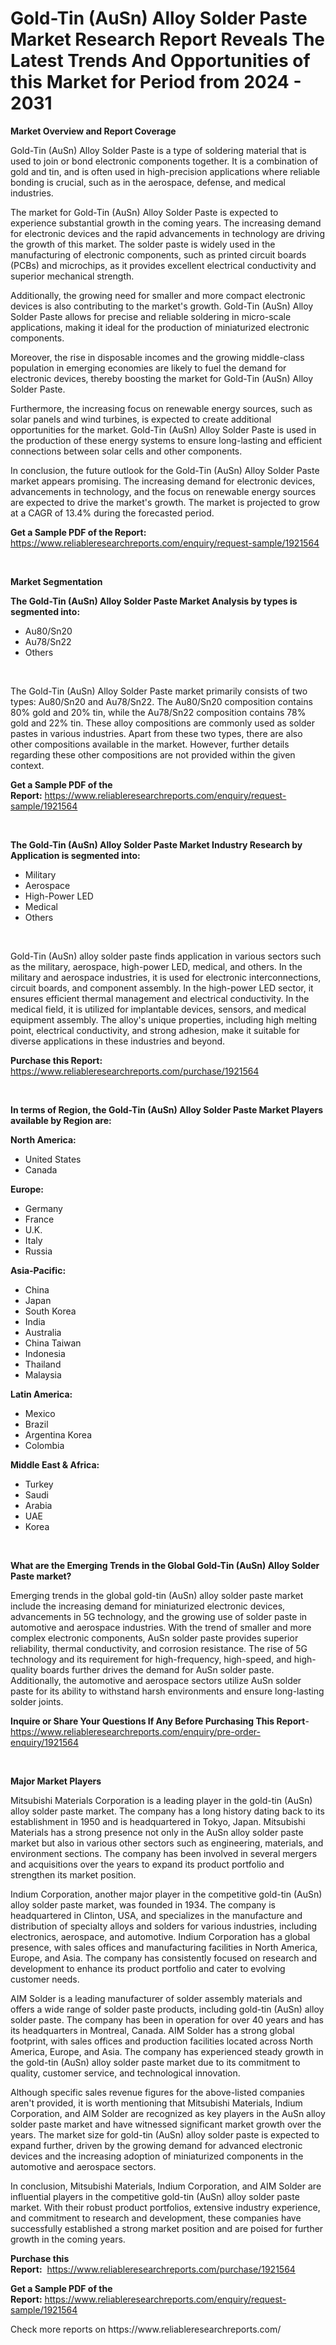 <p><h1>Gold-Tin (AuSn) Alloy Solder Paste Market Research Report Reveals The Latest Trends And Opportunities of this Market for Period from 2024 - 2031</h1></p><p><strong>Market Overview and Report Coverage</strong></p>
<p><p>Gold-Tin (AuSn) Alloy Solder Paste is a type of soldering material that is used to join or bond electronic components together. It is a combination of gold and tin, and is often used in high-precision applications where reliable bonding is crucial, such as in the aerospace, defense, and medical industries.</p><p>The market for Gold-Tin (AuSn) Alloy Solder Paste is expected to experience substantial growth in the coming years. The increasing demand for electronic devices and the rapid advancements in technology are driving the growth of this market. The solder paste is widely used in the manufacturing of electronic components, such as printed circuit boards (PCBs) and microchips, as it provides excellent electrical conductivity and superior mechanical strength.</p><p>Additionally, the growing need for smaller and more compact electronic devices is also contributing to the market's growth. Gold-Tin (AuSn) Alloy Solder Paste allows for precise and reliable soldering in micro-scale applications, making it ideal for the production of miniaturized electronic components.</p><p>Moreover, the rise in disposable incomes and the growing middle-class population in emerging economies are likely to fuel the demand for electronic devices, thereby boosting the market for Gold-Tin (AuSn) Alloy Solder Paste.</p><p>Furthermore, the increasing focus on renewable energy sources, such as solar panels and wind turbines, is expected to create additional opportunities for the market. Gold-Tin (AuSn) Alloy Solder Paste is used in the production of these energy systems to ensure long-lasting and efficient connections between solar cells and other components.</p><p>In conclusion, the future outlook for the Gold-Tin (AuSn) Alloy Solder Paste market appears promising. The increasing demand for electronic devices, advancements in technology, and the focus on renewable energy sources are expected to drive the market's growth. The market is projected to grow at a CAGR of 13.4% during the forecasted period.</p></p>
<p><strong>Get a Sample PDF of the Report:</strong> <a href="https://www.reliableresearchreports.com/enquiry/request-sample/1921564">https://www.reliableresearchreports.com/enquiry/request-sample/1921564</a></p>
<p>&nbsp;</p>
<p><strong>Market Segmentation</strong></p>
<p><strong>The Gold-Tin (AuSn) Alloy Solder Paste Market Analysis by types is segmented into:</strong></p>
<p><ul><li>Au80/Sn20</li><li>Au78/Sn22</li><li>Others</li></ul></p>
<p>&nbsp;</p>
<p><p>The Gold-Tin (AuSn) Alloy Solder Paste market primarily consists of two types: Au80/Sn20 and Au78/Sn22. The Au80/Sn20 composition contains 80% gold and 20% tin, while the Au78/Sn22 composition contains 78% gold and 22% tin. These alloy compositions are commonly used as solder pastes in various industries. Apart from these two types, there are also other compositions available in the market. However, further details regarding these other compositions are not provided within the given context.</p></p>
<p><strong>Get a Sample PDF of the Report:</strong>&nbsp;<a href="https://www.reliableresearchreports.com/enquiry/request-sample/1921564">https://www.reliableresearchreports.com/enquiry/request-sample/1921564</a></p>
<p>&nbsp;</p>
<p><strong>The Gold-Tin (AuSn) Alloy Solder Paste Market Industry Research by Application is segmented into:</strong></p>
<p><ul><li>Military</li><li>Aerospace</li><li>High-Power LED</li><li>Medical</li><li>Others</li></ul></p>
<p>&nbsp;</p>
<p><p>Gold-Tin (AuSn) alloy solder paste finds application in various sectors such as the military, aerospace, high-power LED, medical, and others. In the military and aerospace industries, it is used for electronic interconnections, circuit boards, and component assembly. In the high-power LED sector, it ensures efficient thermal management and electrical conductivity. In the medical field, it is utilized for implantable devices, sensors, and medical equipment assembly. The alloy's unique properties, including high melting point, electrical conductivity, and strong adhesion, make it suitable for diverse applications in these industries and beyond.</p></p>
<p><strong>Purchase this Report:</strong>&nbsp; <a href="https://www.reliableresearchreports.com/purchase/1921564">https://www.reliableresearchreports.com/purchase/1921564</a></p>
<p>&nbsp;</p>
<p><strong>In terms of Region, the Gold-Tin (AuSn) Alloy Solder Paste Market Players available by Region are:</strong></p>
<p>
    <p> <strong> North America: </strong>
        <ul>
            <li>United States</li>
            <li>Canada</li>
        </ul>
        </p> 
    <p> <strong> Europe: </strong>
        <ul>
            <li>Germany</li>
            <li>France</li>
            <li>U.K.</li>
            <li>Italy</li>
            <li>Russia</li>
        </ul>
        </p> 
    <p> <strong> Asia-Pacific: </strong>
        <ul>
            <li>China</li>
            <li>Japan</li>
            <li>South Korea</li>
            <li>India</li>
            <li>Australia</li>
            <li>China Taiwan</li>
            <li>Indonesia</li>
            <li>Thailand</li>
            <li>Malaysia</li>
        </ul>
        </p> 
    <p> <strong> Latin America: </strong>
        <ul>
            <li>Mexico</li>
            <li>Brazil</li>
            <li>Argentina Korea</li>
            <li>Colombia</li>
        </ul>
        </p> 
    <p> <strong> Middle East & Africa: </strong>
        <ul>
            <li>Turkey</li>
            <li>Saudi</li>
            <li>Arabia</li>
            <li>UAE</li>
            <li>Korea</li>
        </ul>
    </p>
    </p>
<p>&nbsp;</p>
<p><strong>What are the Emerging Trends in the Global Gold-Tin (AuSn) Alloy Solder Paste market?</strong></p>
<p><p>Emerging trends in the global gold-tin (AuSn) alloy solder paste market include the increasing demand for miniaturized electronic devices, advancements in 5G technology, and the growing use of solder paste in automotive and aerospace industries. With the trend of smaller and more complex electronic components, AuSn solder paste provides superior reliability, thermal conductivity, and corrosion resistance. The rise of 5G technology and its requirement for high-frequency, high-speed, and high-quality boards further drives the demand for AuSn solder paste. Additionally, the automotive and aerospace sectors utilize AuSn solder paste for its ability to withstand harsh environments and ensure long-lasting solder joints.</p></p>
<p><strong>Inquire or Share Your Questions If Any Before Purchasing This Report</strong>- <a href="https://www.reliableresearchreports.com/enquiry/pre-order-enquiry/1921564">https://www.reliableresearchreports.com/enquiry/pre-order-enquiry/1921564</a></p>
<p>&nbsp;</p>
<p><strong>Major Market Players</strong></p>
<p><p>Mitsubishi Materials Corporation is a leading player in the gold-tin (AuSn) alloy solder paste market. The company has a long history dating back to its establishment in 1950 and is headquartered in Tokyo, Japan. Mitsubishi Materials has a strong presence not only in the AuSn alloy solder paste market but also in various other sectors such as engineering, materials, and environment sections. The company has been involved in several mergers and acquisitions over the years to expand its product portfolio and strengthen its market position.</p><p>Indium Corporation, another major player in the competitive gold-tin (AuSn) alloy solder paste market, was founded in 1934. The company is headquartered in Clinton, USA, and specializes in the manufacture and distribution of specialty alloys and solders for various industries, including electronics, aerospace, and automotive. Indium Corporation has a global presence, with sales offices and manufacturing facilities in North America, Europe, and Asia. The company has consistently focused on research and development to enhance its product portfolio and cater to evolving customer needs.</p><p>AIM Solder is a leading manufacturer of solder assembly materials and offers a wide range of solder paste products, including gold-tin (AuSn) alloy solder paste. The company has been in operation for over 40 years and has its headquarters in Montreal, Canada. AIM Solder has a strong global footprint, with sales offices and production facilities located across North America, Europe, and Asia. The company has experienced steady growth in the gold-tin (AuSn) alloy solder paste market due to its commitment to quality, customer service, and technological innovation.</p><p>Although specific sales revenue figures for the above-listed companies aren't provided, it is worth mentioning that Mitsubishi Materials, Indium Corporation, and AIM Solder are recognized as key players in the AuSn alloy solder paste market and have witnessed significant market growth over the years. The market size for gold-tin (AuSn) alloy solder paste is expected to expand further, driven by the growing demand for advanced electronic devices and the increasing adoption of miniaturized components in the automotive and aerospace sectors.</p><p>In conclusion, Mitsubishi Materials, Indium Corporation, and AIM Solder are influential players in the competitive gold-tin (AuSn) alloy solder paste market. With their robust product portfolios, extensive industry experience, and commitment to research and development, these companies have successfully established a strong market position and are poised for further growth in the coming years.</p></p>
<p><strong>Purchase this Report:</strong>&nbsp;&nbsp;<a href="https://www.reliableresearchreports.com/purchase/1921564">https://www.reliableresearchreports.com/purchase/1921564</a></p>
<p></p>
<p><strong>Get a Sample PDF of the Report:</strong>&nbsp;<a href="https://www.reliableresearchreports.com/enquiry/request-sample/1921564">https://www.reliableresearchreports.com/enquiry/request-sample/1921564</a></p>
<p>Check more reports on https://www.reliableresearchreports.com/</p>
